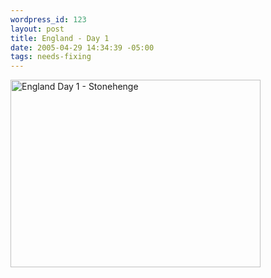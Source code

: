 ```yaml
--- 
wordpress_id: 123
layout: post
title: England - Day 1
date: 2005-04-29 14:34:39 -05:00
tags: needs-fixing
---
```

<img style="width: 400px; height: 300px;" src="http://base0.net/wp-images/personal/eng-day1.jpg" alt="England Day 1 - Stonehenge" />

